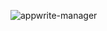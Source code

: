 ![appwrite-manager](https://github.com/NiazMorshed2007/appwrite-manager/assets/77217706/b1d2eae5-fcaf-46b2-8030-8844965e2c88)
